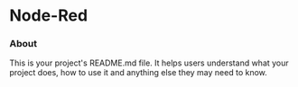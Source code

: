 Node-Red
================

### About

This is your project's README.md file. It helps users understand what your
project does, how to use it and anything else they may need to know.
